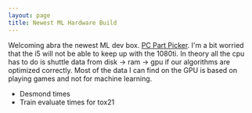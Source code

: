 ```yaml
---
layout: page
title: Newest ML Hardware Build
---
```


Welcoming abra the newest ML dev box. [PC Part Picker](https://pcpartpicker.com/user/lilleswing/saved/tPFkLk).  I'm a bit worried that the i5 will not be able to keep up with the 1080ti.  In theory all the cpu has to do is shuttle data from disk -> ram -> gpu if our algorithms are optimized correctly. Most of the data I can find on the GPU is based on playing games and not for machine learning.

* Desmond times
* Train evaluate times for tox21
